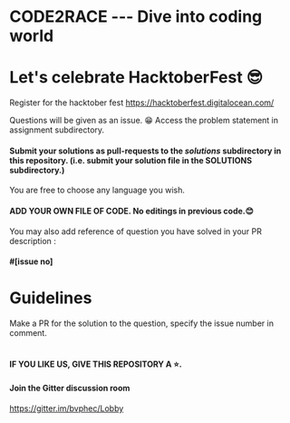 # CODE2RACE --- Dive into coding world 
# Let's celebrate HacktoberFest 😎
Register for the hacktober fest https://hacktoberfest.digitalocean.com/


 Questions will be given as an issue. 😁
Access the problem statement in assignment subdirectory.


#### Submit your solutions as pull-requests to the *solutions* subdirectory in this repository. (i.e. submit your solution file in the SOLUTIONS subdirectory.)
You are free to choose any language you wish. <br> 
#### ADD YOUR OWN FILE OF CODE. No editings in previous code.😊
You may also add reference of question you have solved in your PR description : 
####  #[issue no] 

Guidelines
==========

Make a PR for the solution to the question, specify the issue number in comment.
<br><br>

#### IF YOU LIKE US, GIVE THIS REPOSITORY A ⭐.
#### Join the Gitter discussion room  <br>
https://gitter.im/bvphec/Lobby

